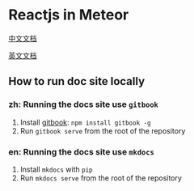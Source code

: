 # Reactjs in Meteor

[中文文档](http://jimmylv.gitbooks.io/reactjs-in-meteor-doc-zh/content/)

[英文文档](http://react-in-meteor.readthedocs.org/en/latest/)

## How to run doc site locally

### zh: Running the docs site use `gitbook`

1. Install [gitbook](https://www.gitbook.com): `npm install gitbook -g`
2. Run `gitbook serve` from the root of the repository

### en: Running the docs site use `mkdocs`

1. Install `mkdocs` with `pip`
2. Run `mkdocs serve` from the root of the repository

